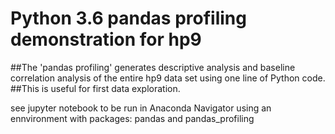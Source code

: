 # Python 3.6 pandas profiling demonstration for hp9
##The 'pandas profiling' generates descriptive analysis and baseline correlation analysis of the entire hp9 data set using one line of Python code.
##This is useful for first data exploration.

see jupyter notebook to be run in Anaconda Navigator using an ennvironment with packages: 
pandas
 and 
pandas_profiling
